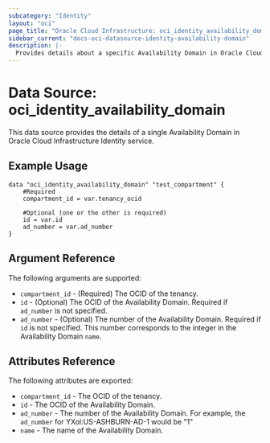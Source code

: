 ```yaml
---
subcategory: "Identity"
layout: "oci"
page_title: "Oracle Cloud Infrastructure: oci_identity_availability_domain"
sidebar_current: "docs-oci-datasource-identity-availability-domain"
description: |-
  Provides details about a specific Availability Domain in Oracle Cloud Infrastructure Identity service
---
```


# Data Source: oci_identity_availability_domain
This data source provides the details of a single Availability Domain in Oracle Cloud Infrastructure Identity service.


## Example Usage

```hcl
data "oci_identity_availability_domain" "test_compartment" {
	#Required
	compartment_id = var.tenancy_ocid
	
	#Optional (one or the other is required)
	id = var.id
	ad_number = var.ad_number
}
```

## Argument Reference

The following arguments are supported:

* `compartment_id` - (Required) The OCID of the tenancy.
* `id` - (Optional) The OCID of the Availability Domain. Required if `ad_number` is not specified.
* `ad_number` - (Optional) The number of the Availability Domain. Required if `id` is not specified. This number corresponds to the integer in the Availability Domain `name`.


## Attributes Reference

The following attributes are exported:

* `compartment_id` - The OCID of the tenancy. 
* `id` - The OCID of the Availability Domain.
* `ad_number` - The number of the Availability Domain. For example, the `ad_number` for YXol:US-ASHBURN-AD-1 would be "1"
* `name` - The name of the Availability Domain.  

